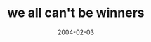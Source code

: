 ---
layout: base.njk
title : 'we all can&#39;t be winners' 
view_title : 'we all can&#39;t be winners' 
year : '2004' 
date : '2004-02-03' 
img_file : '/drawing/weallcantbewinners.png' 
html_file : 'weallcantbewinners' 
next_html : 'theeggmeansbusiness.html' 
year_order : '10' 
permalink : "title/{{html_file}}.html"
---